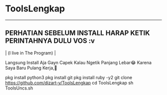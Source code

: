 # ToolsLengkap

-------------------------------------
PERHATIAN SEBELUM INSTALL HARAP KETIK
PERINTAHNYA DULU VOS :v
-------------------------------------
| (l live in The Program) |

Langsung Install Aja Gayn Capek Kalau Ngetik Panjang Lebar😂
Karena Saya Baru Pulang Kerja,🙏

pkg install python3
pkg install git
pkg install ruby -y2
git clone https://github.com/dizart-y/ToolsLengkap
cd ToolsLengkap
sh ToolsUncs.sh
